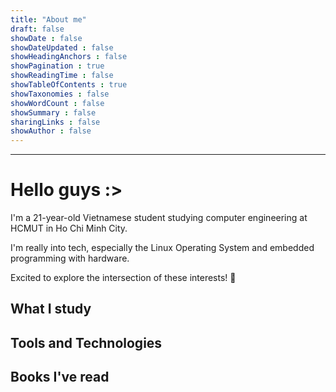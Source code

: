 ```yaml
---
title: "About me"
draft: false
showDate : false
showDateUpdated : false
showHeadingAnchors : false
showPagination : true
showReadingTime : false
showTableOfContents : true
showTaxonomies : false 
showWordCount : false
showSummary : false
sharingLinks : false
showAuthor : false
---
```

---
# Hello guys :>

I'm a 21-year-old Vietnamese student studying computer engineering at HCMUT in Ho Chi Minh City.

I'm really into tech, especially the Linux Operating System and embedded programming with hardware. 

Excited to explore the intersection of these interests! 🚀


## What I study


## Tools and Technologies

## Books I've read

